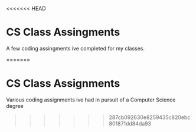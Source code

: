 <<<<<<< HEAD
# CS Class Assingments 
A few coding assingments ive completed for my classes.
 
=======
# CS Class Assignments
 Various coding assignments ive had in pursuit of a Computer Science degree
>>>>>>> 287cb092630e8259435c820ebc801871dd84da93
